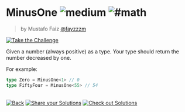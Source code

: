 <!--info-header-start--><h1>MinusOne <img src="https://img.shields.io/badge/-medium-d9901a" alt="medium"/> <img src="https://img.shields.io/badge/-%23math-999" alt="#math"/></h1><blockquote><p>by Mustafo Faiz <a href="https://github.com/fayzzzm" target="_blank">@fayzzzm</a></p></blockquote><p><a href="https://tsch.js.org/2257/play" target="_blank"><img src="https://img.shields.io/badge/-Take%20the%20Challenge-3178c6?logo=typescript&logoColor=white" alt="Take the Challenge"/></a> </p><!--info-header-end-->

Given a number (always positive) as a type. Your type should return the number decreased by one.

For example:

```ts
type Zero = MinusOne<1> // 0
type FiftyFour = MinusOne<55> // 54
```

<!--info-footer-start--><br><a href="../../README.md" target="_blank"><img src="https://img.shields.io/badge/-Back-grey" alt="Back"/></a> <a href="https://tsch.js.org/2257/answer" target="_blank"><img src="https://img.shields.io/badge/-Share%20your%20Solutions-teal" alt="Share your Solutions"/></a> <a href="https://tsch.js.org/2257/solutions" target="_blank"><img src="https://img.shields.io/badge/-Check%20out%20Solutions-de5a77?logo=awesome-lists&logoColor=white" alt="Check out Solutions"/></a> <!--info-footer-end-->